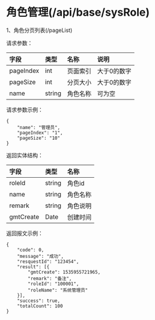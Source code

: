 # 角色管理\(/api/base/sysRole\)

1、角色分页列表\(/pageList\)

请求参数：

| 字段 | 类型 | 名称 | 说明 |
| :--- | :--- | :--- | :--- |
| pageIndex | int | 页面索引 | 大于0的数字 |
| pageSize | int | 分页大小 | 大于0的数字 |
| name | string | 角色名称 | 可为空 |

请求参数示例：

```
{
    "name": "管理员",
    "pageIndex": "1",
    "pageSize": "10"
}
```

返回实体结构：

| 字段 | 类型 | 名称 |
| :--- | :--- | :--- |
| roleId | string | 角色id |
| name | string | 角色名称 |
| remark | string | 角色说明 |
| gmtCreate | Date | 创建时间 |

返回报文示例：

```
{
    "code": 0,
    "message": "成功",
    "resquestId": "123454",
    "result": [{
        "gmtCreate": 1535955721965,
        "remark": "备注",
        "roleId": "100001",
        "roleName": "系统管理员"
    }],
    "success": true,
    "totalCount": 100
}
```




